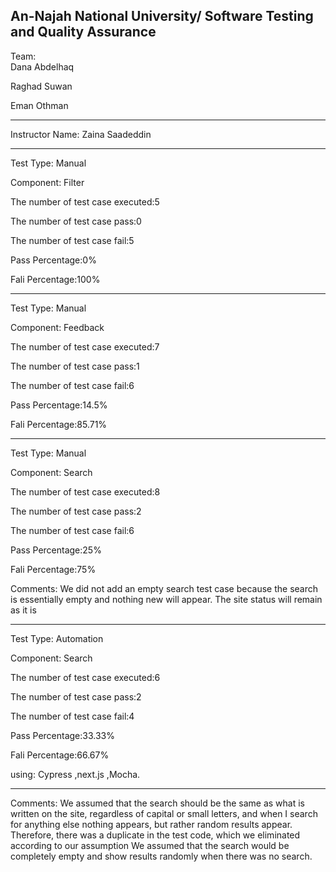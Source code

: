 An-Najah National University/
Software Testing and Quality Assurance
-------------------
Team:                                                                                                                             
Dana Abdelhaq

Raghad Suwan

Eman Othman  

-------------------------
Instructor Name:
Zaina Saadeddin  

----------------------------------------------------------------------
Test Type: Manual



Component: Filter

The number of test case executed:5

The number of test case pass:0

The number of test case fail:5

Pass Percentage:0%

Fali Percentage:100%


---------------------------------------------------------------

Test Type: Manual 



Component: Feedback

The number of test case executed:7

The number of test case pass:1

The number of test case fail:6

Pass Percentage:14.5%

Fali Percentage:85.71%




----------------------------------------------


Test Type: Manual 




Component: Search

The number of test case executed:8

The number of test case pass:2

The number of test case fail:6

Pass Percentage:25%

Fali Percentage:75%

Comments: We did not add an empty search test case because the search is essentially empty and nothing new will appear.
The site status will remain as it is


---------------------------------------------------------------------------------



Test Type: Automation

Component: Search

The number of test case executed:6

The number of test case pass:2

The number of test case fail:4

Pass Percentage:33.33%

Fali Percentage:66.67%


using:
Cypress ,next.js ,Mocha.

------------------------------------------------------------------------
Comments:
We assumed that the search should be the same as what is written on the site,
regardless of capital or small letters, and when I search for anything else nothing appears,
but rather random results appear.
Therefore, there was a duplicate in the test code, which we eliminated according to our assumption
We assumed that the search would be completely empty and show results randomly when there was no search.
